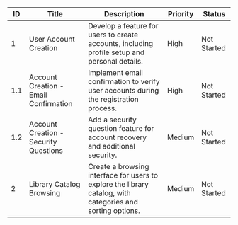 | ID   | Title                                  | Description                                                                                       | Priority | Status       |
|------|----------------------------------------|---------------------------------------------------------------------------------------------------|----------|--------------|
| 1    | User Account Creation                  | Develop a feature for users to create accounts, including profile setup and personal details.    | High     | Not Started  |
| 1.1  | Account Creation - Email Confirmation   | Implement email confirmation to verify user accounts during the registration process.            | High     | Not Started  |
| 1.2  | Account Creation - Security Questions    | Add a security question feature for account recovery and additional security.                     | Medium   | Not Started  |
| 2    | Library Catalog Browsing               | Create a browsing interface for users to explore the library catalog, with categories and sorting options. | Medium   | Not Started  |
